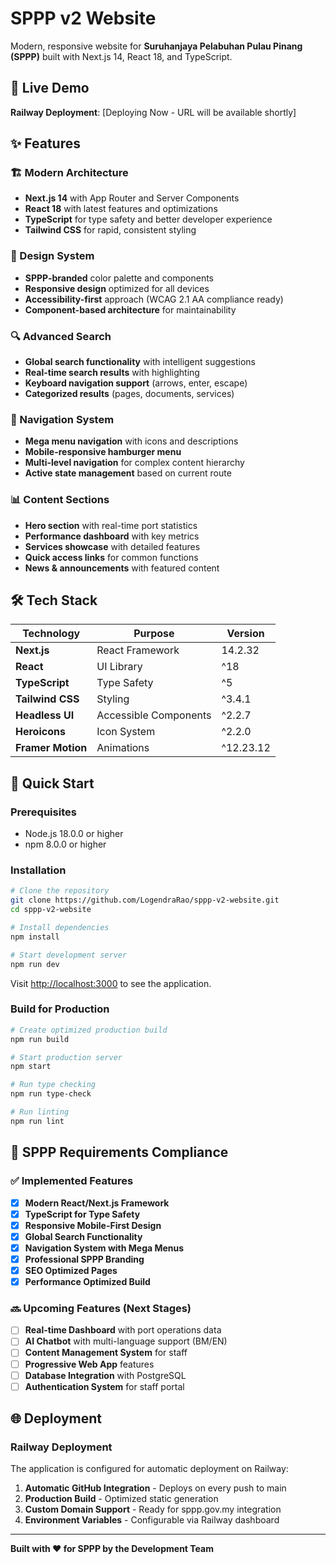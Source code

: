 # SPPP v2 Website

Modern, responsive website for **Suruhanjaya Pelabuhan Pulau Pinang (SPPP)** built with Next.js 14, React 18, and TypeScript.

## 🚀 Live Demo

**Railway Deployment**: [Deploying Now - URL will be available shortly]

## ✨ Features

### 🏗️ Modern Architecture
- **Next.js 14** with App Router and Server Components
- **React 18** with latest features and optimizations  
- **TypeScript** for type safety and better developer experience
- **Tailwind CSS** for rapid, consistent styling

### 🎨 Design System
- **SPPP-branded** color palette and components
- **Responsive design** optimized for all devices
- **Accessibility-first** approach (WCAG 2.1 AA compliance ready)
- **Component-based architecture** for maintainability

### 🔍 Advanced Search
- **Global search functionality** with intelligent suggestions
- **Real-time search results** with highlighting
- **Keyboard navigation support** (arrows, enter, escape)
- **Categorized results** (pages, documents, services)

### 🧭 Navigation System
- **Mega menu navigation** with icons and descriptions
- **Mobile-responsive hamburger menu** 
- **Multi-level navigation** for complex content hierarchy
- **Active state management** based on current route

### 📊 Content Sections
- **Hero section** with real-time port statistics
- **Performance dashboard** with key metrics
- **Services showcase** with detailed features
- **Quick access links** for common functions
- **News & announcements** with featured content

## 🛠️ Tech Stack

| Technology | Purpose | Version |
|------------|---------|---------|
| **Next.js** | React Framework | 14.2.32 |
| **React** | UI Library | ^18 |
| **TypeScript** | Type Safety | ^5 |
| **Tailwind CSS** | Styling | ^3.4.1 |
| **Headless UI** | Accessible Components | ^2.2.7 |
| **Heroicons** | Icon System | ^2.2.0 |
| **Framer Motion** | Animations | ^12.23.12 |

## 🚀 Quick Start

### Prerequisites
- Node.js 18.0.0 or higher
- npm 8.0.0 or higher

### Installation

```bash
# Clone the repository
git clone https://github.com/LogendraRao/sppp-v2-website.git
cd sppp-v2-website

# Install dependencies
npm install

# Start development server
npm run dev
```

Visit [http://localhost:3000](http://localhost:3000) to see the application.

### Build for Production

```bash
# Create optimized production build
npm run build

# Start production server
npm start

# Run type checking
npm run type-check

# Run linting
npm run lint
```

## 🎯 SPPP Requirements Compliance

### ✅ Implemented Features
- [x] **Modern React/Next.js Framework**
- [x] **TypeScript for Type Safety**
- [x] **Responsive Mobile-First Design**
- [x] **Global Search Functionality**
- [x] **Navigation System with Mega Menus**
- [x] **Professional SPPP Branding**
- [x] **SEO Optimized Pages**
- [x] **Performance Optimized Build**

### 🔜 Upcoming Features (Next Stages)
- [ ] **Real-time Dashboard** with port operations data
- [ ] **AI Chatbot** with multi-language support (BM/EN)
- [ ] **Content Management System** for staff
- [ ] **Progressive Web App** features
- [ ] **Database Integration** with PostgreSQL
- [ ] **Authentication System** for staff portal

## 🌐 Deployment

### Railway Deployment
The application is configured for automatic deployment on Railway:

1. **Automatic GitHub Integration** - Deploys on every push to main
2. **Production Build** - Optimized static generation
3. **Custom Domain Support** - Ready for sppp.gov.my integration
4. **Environment Variables** - Configurable via Railway dashboard

---

**Built with ❤️ for SPPP by the Development Team**
